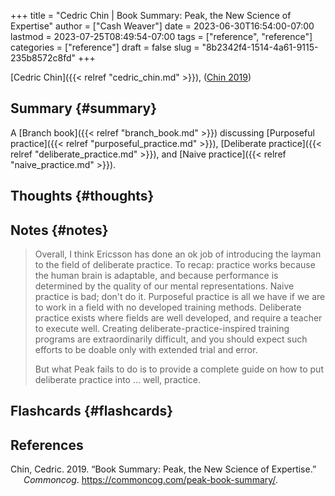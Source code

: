 +++
title = "Cedric Chin | Book Summary: Peak, the New Science of Expertise"
author = ["Cash Weaver"]
date = 2023-06-30T16:54:00-07:00
lastmod = 2023-07-25T08:49:54-07:00
tags = ["reference", "reference"]
categories = ["reference"]
draft = false
slug = "8b2342f4-1514-4a61-9115-235b8572c8fd"
+++

[Cedric Chin]({{< relref "cedric_chin.md" >}}), (<a href="#citeproc_bib_item_1">Chin 2019</a>)


## Summary {#summary}

A [Branch book]({{< relref "branch_book.md" >}}) discussing [Purposeful practice]({{< relref "purposeful_practice.md" >}}), [Deliberate practice]({{< relref "deliberate_practice.md" >}}), and [Naive practice]({{< relref "naive_practice.md" >}}).


## Thoughts {#thoughts}


## Notes {#notes}

> Overall, I think Ericsson has done an ok job of introducing the layman to the field of deliberate practice. To recap: practice works because the human brain is adaptable, and because performance is determined by the quality of our mental representations. Naive practice is bad; don't do it. Purposeful practice is all we have if we are to work in a field with no developed training methods. Deliberate practice exists where fields are well developed, and require a teacher to execute well. Creating deliberate-practice-inspired training programs are extraordinarily difficult, and you should expect such efforts to be doable only with extended trial and error.
>
> But what Peak fails to do is to provide a complete guide on how to put deliberate practice into … well, practice.


## Flashcards {#flashcards}

## References

<style>.csl-entry{text-indent: -1.5em; margin-left: 1.5em;}</style><div class="csl-bib-body">
  <div class="csl-entry"><a id="citeproc_bib_item_1"></a>Chin, Cedric. 2019. “Book Summary: Peak, the New Science of Expertise.” <i>Commoncog</i>. <a href="https://commoncog.com/peak-book-summary/">https://commoncog.com/peak-book-summary/</a>.</div>
</div>
